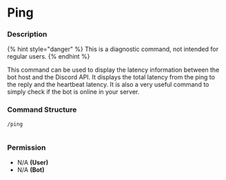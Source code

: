 # Ping

### Description

{% hint style="danger" %}
This is a diagnostic command, not intended for regular users.
{% endhint %}

This command can be used to display the latency information between the bot host and the Discord API. It displays the total latency from the ping to the reply and the heartbeat latency. It is also a very useful command to simply check if the bot is online in your server.

### Command Structure

```
/ping
```

<figure><img src="https://i.imgur.com/xui2Aka.png" alt=""><figcaption></figcaption></figure>

### **Permission**

* N/A **(User)**
* N/A **(Bot)**
